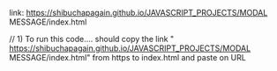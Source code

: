 link: https://shibuchapagain.github.io/JAVASCRIPT_PROJECTS/MODAL MESSAGE/index.html

// 1) To run this code.... should copy the link " https://shibuchapagain.github.io/JAVASCRIPT_PROJECTS/MODAL MESSAGE/index.html" from https to index.html and paste on URL
